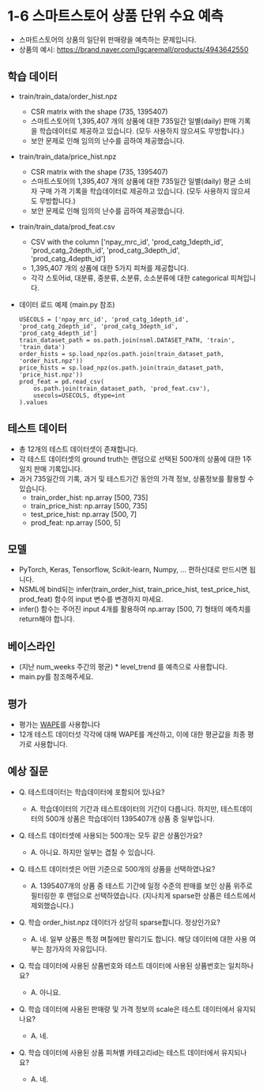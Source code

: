 # 1-6 스마트스토어 상품 단위 수요 예측
- 스마트스토어의 상품의 일단위 판매량을 예측하는 문제입니다.
- 상품의 예시: https://brand.naver.com/lgcaremall/products/4943642550

## 학습 데이터
- train/train_data/order_hist.npz
  - CSR matrix with the shape (735, 1395407)
  - 스마트스토어의 1,395,407 개의 상품에 대한 735일간 일별(daily) 판매 기록을 학습데이터로 제공하고 있습니다. (모두 사용하지 않으셔도 무방합니다.)
  - 보안 문제로 인해 임의의 난수를 곱하여 제공했습니다.

- train/train_data/price_hist.npz
  - CSR matrix with the shape (735, 1395407)
  - 스마트스토어의 1,395,407 개의 상품에 대한 735일간 일별(daily) 평균 소비자 구매 가격 기록을 학습데이터로 제공하고 있습니다. (모두 사용하지 않으셔도 무방합니다.)
  - 보안 문제로 인해 임의의 난수를 곱하여 제공했습니다.

- train/train_data/prod_feat.csv
  - CSV with the column ['npay_mrc_id', 'prod_catg_1depth_id', 'prod_catg_2depth_id', 'prod_catg_3depth_id', 'prod_catg_4depth_id']
  - 1,395,407 개의 상품에 대한 5가지 피쳐를 제공합니다.
  - 각각 스토어id, 대분류, 중분류, 소분류, 소소분류에 대한 categorical 피쳐입니다.
 
- 데이터 로드 예제 (main.py 참조)
    ```
    USECOLS = ['npay_mrc_id', 'prod_catg_1depth_id', 'prod_catg_2depth_id', 'prod_catg_3depth_id', 'prod_catg_4depth_id']
    train_dataset_path = os.path.join(nsml.DATASET_PATH, 'train', 'train_data')
    order_hists = sp.load_npz(os.path.join(train_dataset_path, 'order_hist.npz'))
    price_hists = sp.load_npz(os.path.join(train_dataset_path, 'price_hist.npz'))
    prod_feat = pd.read_csv(
        os.path.join(train_dataset_path, 'prod_feat.csv'),
        usecols=USECOLS, dtype=int
    ).values
    ```
    
## 테스트 데이터
- 총 12개의 테스트 데이터셋이 존재합니다.
- 각 테스트 데이터셋의 ground truth는 랜덤으로 선택된 500개의 상품에 대한 1주일치 판매 기록입니다.
- 과거 735일간의 기록, 과거 및 테스트기간 동안의 가격 정보, 상품정보를 활용할 수 있습니다.
  - train_order_hist: np.array [500, 735]
  - train_price_hist: np.array [500, 735]
  - test_price_hist: np.array [500, 7]
  - prod_feat: np.array [500, 5]

## 모델
- PyTorch, Keras, Tensorflow, Scikit-learn, Numpy, ... 편하신대로 만드시면 됩니다.
- NSML에 bind되는 infer(train_order_hist, train_price_hist, test_price_hist, prod_feat) 함수의 input 변수를 변경하지 마세요.
- infer() 함수는 주어진 input 4개를 활용하여 np.array [500, 7] 형태의 예측치를 return해야 합니다.

## 베이스라인
- (지난 num_weeks 주간의 평균) * level_trend 를 예측으로 사용합니다.
- main.py를 참조해주세요.

## 평가
- 평가는 [WAPE](https://www.baeldung.com/cs/mape-vs-wape-vs-wmape)를 사용합니다
- 12개 테스트 데이터섯 각각에 대해 WAPE를 계산하고, 이에 대한 평균값을 최종 평가로 사용합니다.

## 예상 질문
- Q. 테스트데이터는 학습데이터에 포함되어 있나요?
  - A. 학습데이터의 기간과 테스트데이터의 기간이 다릅니다. 하지만, 테스트데이터의 500개 상품은 학습데이터 1395407개 상품 중 일부입니다.

- Q. 테스트 데이터셋에 사용되는 500개는 모두 같은 상품인가요?
  - A. 아니요. 하지만 일부는 겹칠 수 있습니다.

- Q. 테스트 데이터셋은 어떤 기준으로 500개의 상품을 선택하였나요?
  - A. 1395407개의 상품 중 테스트 기간에 일정 수준의 판매를 보인 상품 위주로 필터링한 후 랜덤으로 선택하였습니다. (지나치게 sparse한 상품은 테스트에서 제외했습니다.)


- Q. 학습 order_hist.npz 데이터가 상당히 sparse합니다. 정상인가요?
  - A. 네. 일부 상품은 특정 며칠에만 팔리기도 합니다. 해당 데이터에 대한 사용 여부는 참가자의 자유입니다.
  
- Q. 학습 데이터에 사용된 상품번호와 테스트 데이터에 사용된 상품번호는 일치하나요?
  - A. 아니요.

- Q. 학습 데이터에 사용된 판매량 및 가격 정보의 scale은 테스트 데이터에서 유지되나요?
  - A. 네.

- Q. 학습 데이터에 사용된 상품 피쳐별 카테고리id는 테스트 데이터에서 유지되나요?
  - A. 네.
